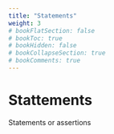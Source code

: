```yaml
---
title: "Statements"
weight: 3
# bookFlatSection: false
# bookToc: true
# bookHidden: false
# bookCollapseSection: true
# bookComments: true
---
```


# Stattements

Statements or assertions
